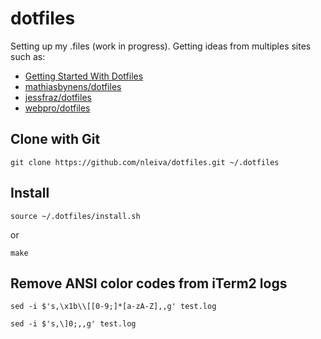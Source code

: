 # dotfiles

Setting up my .files (work in progress). Getting ideas from multiples sites such as:

* [Getting Started With Dotfiles](https://medium.com/@webprolific/getting-started-with-dotfiles-43c3602fd789) 
* [mathiasbynens/dotfiles](https://github.com/mathiasbynens/dotfiles)
* [jessfraz/dotfiles](https://github.com/jessfraz/dotfiles)
* [webpro/dotfiles](https://github.com/webpro/dotfiles)

## Clone with Git

    git clone https://github.com/nleiva/dotfiles.git ~/.dotfiles

## Install

    source ~/.dotfiles/install.sh

or

    make

## Remove ANSI color codes from iTerm2 logs

```console
sed -i $'s,\x1b\\[[0-9;]*[a-zA-Z],,g' test.log
```

```console
sed -i $'s,\]0;,,g' test.log
```
